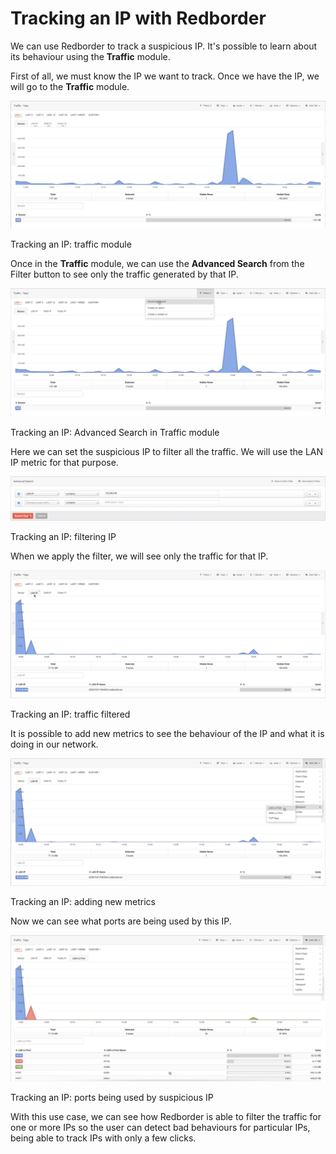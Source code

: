 # Tracking an IP with Redborder

We can use Redborder to track a suspicious IP. It's possible to learn about its behaviour using the **Traffic** module.

First of all, we must know the IP we want to track. Once we have the IP, we will go to the **Traffic** module.

![Tracking an IP: traffic module](images/ch30_img001_a.png)

Tracking an IP: traffic module

Once in the **Traffic** module, we can use the **Advanced Search** from the Filter button to see only the traffic generated by that IP.

![Tracking an IP: Advanced Search in Traffic module](images/ch30_img001_b.png)

Tracking an IP: Advanced Search in Traffic module

Here we can set the suspicious IP to filter all the traffic. We will use the LAN IP metric for that purpose.

![Tracking an IP: filtering IP](images/ch30_img001_c.png)

Tracking an IP: filtering IP

When we apply the filter, we will see only the traffic for that IP.

![Tracking an IP: traffic filtered](images/ch30_img001_d.png)

Tracking an IP: traffic filtered

It is possible to add new metrics to see the behaviour of the IP and what it is doing in our network.

![Tracking an IP: adding new metrics](images/ch30_img001_e.png)

Tracking an IP: adding new metrics

Now we can see what ports are being used by this IP.

![Tracking an IP: ports being used by suspicious IP](images/ch30_img001_f.png)

Tracking an IP: ports being used by suspicious IP

With this use case, we can see how Redborder is able to filter the traffic for one or more IPs so the user can detect bad behaviours for particular IPs, being able to track IPs with only a few clicks.
